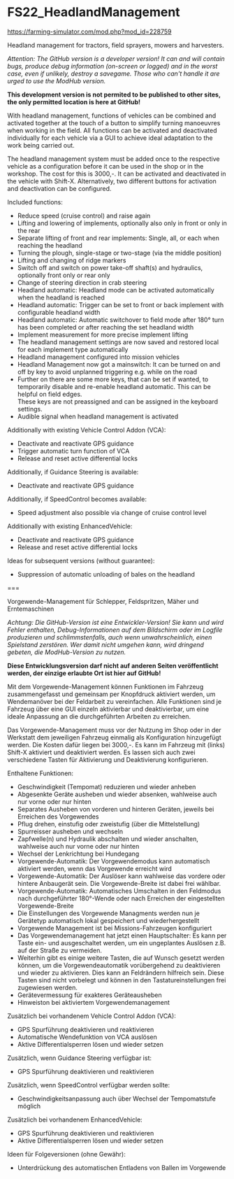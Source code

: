 # FS22_HeadlandManagement
https://farming-simulator.com/mod.php?mod_id=228759

Headland management for tractors, field sprayers, mowers and harvesters.

*Attention: The GitHub version is a developer version! It can and will contain bugs, produce debug information (on-screen or logged) and in the worst case, even if unlikely, destroy a savegame.*
*Those who can't handle it are urged to use the ModHub version.*

**This development version is not permited to be published to other sites, the only permitted location is here at GitHub!**

With headland management, functions of vehicles can be combined and activated together at the touch of a button to simplify turning manoeuvres when working in the field. All functions can be activated and deactivated individually for each vehicle via a GUI to achieve ideal adaptation to the work being carried out.

The headland management system must be added once to the respective vehicle as a configuration before it can be used in the shop or in the workshop. The cost for this is 3000,-.
It can be activated and deactivated in the vehicle with Shift-X. Alternatively, two different buttons for activation and deactivation can be configured.

Included functions:
- Reduce speed (cruise control) and raise again
- Lifting and lowering of implements, optionally also only in front or only in the rear
- Separate lifting of front and rear implements: Single, all, or each when reaching the headland
- Turning the plough, single-stage or two-stage (via the middle position)
- Lifting and changing of ridge markers
- Switch off and switch on power take-off shaft(s) and hydraulics, optionally front only or rear only
- Change of steering direction in crab steering
- Headland automatic: Headland mode can be activated automatically when the headland is reached
- Headland automatic: Trigger can be set to front or back implement with configurable headland width
- Headland automatic: Automatic switchover to field mode after 180° turn has been completed or after reaching the set headland width
- Implement measurement for more precise implement lifting 
- The headland management settings are now saved and restored local for each implement type automatically
- Headland management configured into mission vehicles
- Headland Management now got a mainswitch: It can be turned on and off by key to avoid unplanned triggering e.g. while on the road
- Further on there are some more keys, that can be set if wanted, to temporarily disable and re-enable headland automatic. This can be helpful on field edges.  
  These keys are not preassigned and can be assigned in the keyboard settings.
- Audible signal when headland management is activated

Additionally with existing Vehicle Control Addon (VCA):
- Deactivate and reactivate GPS guidance
- Trigger automatic turn function of VCA
- Release and reset active differential locks

Additionally, if Guidance Steering is available:
- Deactivate and reactivate GPS guidance

Additionally, if SpeedControl becomes available:
- Speed adjustment also possible via change of cruise control level

Additionally with existing EnhancedVehicle:
- Deactivate and reactivate GPS guidance
- Release and reset active differential locks

Ideas for subsequent versions (without guarantee):
- Suppression of automatic unloading of bales on the headland

===

Vorgewende-Management für Schlepper, Feldspritzen, Mäher und Erntemaschinen

*Achtung: Die GitHub-Version ist eine Entwickler-Version! Sie kann und wird Fehler enthalten, Debug-Informationen auf dem Bildschirm oder im Logfile produzieren und schlimmstenfalls, auch wenn unwahrscheinlich, einen Spielstand zerstören.*
*Wer damit nicht umgehen kann, wird dringend gebeten, die ModHub-Version zu nutzen.*

**Diese Entwicklungsversion darf nicht auf anderen Seiten veröffentlicht werden, der einzige erlaubte Ort ist hier auf GitHub!**

Mit dem Vorgewende-Management können Funktionen im Fahrzeug zusammengefasst und gemeinsam per Knopfdruck aktiviert werden, um Wendemanöver bei der Feldarbeit zu vereinfachen. Alle Funktionen sind je Fahrzeug über eine GUI einzeln aktivierbar und deaktivierbar, um eine ideale Anpassung an die durchgeführten Arbeiten zu erreichen.

Das Vorgewende-Management muss vor der Nutzung im Shop oder in der Werkstatt dem jeweiligen Fahrzeug einmalig als Konfiguration hinzugefügt werden. Die Kosten dafür liegen bei 3000,-. Es kann im Fahrzeug mit (links) Shift-X aktiviert und deaktiviert werden. Es lassen sich auch zwei verschiedene Tasten für Aktivierung und Deaktivierung konfigurieren.

Enthaltene Funktionen:
- Geschwindigkeit (Tempomat) reduzieren und wieder anheben
- Abgesenkte Geräte ausheben und wieder absenken, wahlweise auch nur vorne oder nur hinten
- Separates Ausheben von vorderen und hinteren Geräten, jeweils bei Erreichen des Vorgewendes
- Pflug drehen, einstufig oder zweistufig (über die Mittelstellung)
- Spurreisser ausheben und wechseln
- Zapfwelle(n) und Hydraulik abschalten und wieder anschalten, wahlweise auch nur vorne oder nur hinten
- Wechsel der Lenkrichtung bei Hundegang
- Vorgewende-Automatik: Der Vorgewendemodus kann automatisch aktiviert werden, wenn das Vorgewende erreicht wird
- Vorgewende-Automatik: Der Auslöser kann wahlweise das vordere oder hintere Anbaugerät sein. Die Vorgewende-Breite ist dabei frei wählbar.
- Vorgewende-Automatik: Automatisches Umschalten in den Feldmodus nach durchgeführter 180°-Wende oder nach Erreichen der eingestellten Vorgewende-Breite
- Die Einstellungen des Vorgewende Managments werden nun je Gerätetyp automatisch lokal gespeichert und wiederhergestellt
- Vorgewende Management ist bei Missions-Fahrzeugen konfiguriert
- Das Vorgewendemanagement hat jetzt einen Hauptschalter: Es kann per Taste ein- und ausgeschaltet werden, um ein ungeplantes Auslösen z.B. auf der Straße zu vermeiden.
- Weiterhin gibt es einige weitere Tasten, die auf Wunsch gesetzt werden können, um die Vorgewendeautomatik vorübergehend zu deaktivieren und wieder zu aktivieren. 
  Dies kann an Feldrändern hilfreich sein. Diese Tasten sind nicht vorbelegt und können in den Tastatureinstellungen frei zugewiesen werden.
- Gerätevermessung für exakteres Geräteausheben 
- Hinweiston bei aktiviertem Vorgewendemanagement

Zusätzlich bei vorhandenem Vehicle Control Addon (VCA):
- GPS Spurführung deaktivieren und reaktivieren
- Automatische Wendefunktion von VCA auslösen
- Aktive Differentialsperren lösen und wieder setzen

Zusätzlich, wenn Guidance Steering verfügbar ist:
- GPS Spurführung deaktivieren und reaktivieren

Zusätzlich, wenn SpeedControl verfügbar werden sollte:
- Geschwindigkeitsanpassung auch über Wechsel der Tempomatstufe möglich

Zusätzlich bei vorhandenem EnhancedVehicle:
- GPS Spurführung deaktivieren und reaktivieren
- Aktive Differentialsperren lösen und wieder setzen

Ideen für Folgeversionen (ohne Gewähr):
- Unterdrückung des automatischen Entladens von Ballen im Vorgewende
